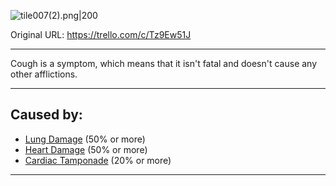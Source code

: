 ![tile007(2).png\|200](/Symptoms/Cough%20-%20Attachments/6718845db30472d958dd7a69.png)

Original URL: https://trello.com/c/Tz9Ew51J

---

Cough is a symptom, which means that it isn't fatal and doesn't cause any other afflictions.

---

## Caused by:

- [Lung Damage](../Lungs/Lung%20Damage.md) (50% or more)
- [Heart Damage](../Heart/Heart%20Damage.md) (50% or more)
- [Cardiac Tamponade](../Heart/Cardiac%20Tamponade.md) (20% or more)

---

